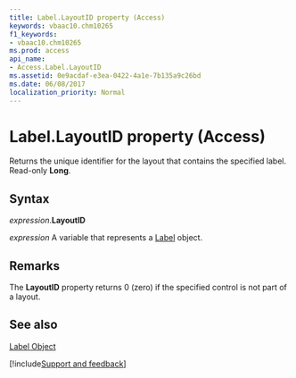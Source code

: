 ```yaml
---
title: Label.LayoutID property (Access)
keywords: vbaac10.chm10265
f1_keywords:
- vbaac10.chm10265
ms.prod: access
api_name:
- Access.Label.LayoutID
ms.assetid: 0e9acdaf-e3ea-0422-4a1e-7b135a9c26bd
ms.date: 06/08/2017
localization_priority: Normal
---
```



# Label.LayoutID property (Access)

Returns the unique identifier for the layout that contains the specified label. Read-only  **Long**.


## Syntax

_expression_.**LayoutID**

_expression_ A variable that represents a [Label](Access.Label.md) object.


## Remarks

The  **LayoutID** property returns 0 (zero) if the specified control is not part of a layout.


## See also


[Label Object](Access.Label.md)

[!include[Support and feedback](~/includes/feedback-boilerplate.md)]